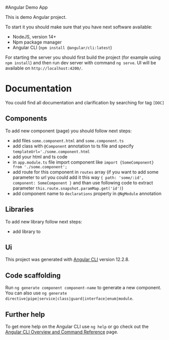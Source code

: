 #Angular Demo App

This is demo Angular project.

To start it you should make sure that you have next software available:
* NodeJS, version 14+
* Npm package manager
* Angular CLI (`npm install @angular/cli:latest`)

For starting the server you should first build the project (for example using `npm install`) 
and then run dev server with command `ng serve`. UI will be available on `http://localhost:4200/`.

# Documentation

You could find all documentation and clarification by searching for tag `[DOC]`

## Components

To add new component (page) you should follow next steps:
- add files `some.component.html` and `some.component.ts`
- add class with `@Component` annotation to ts file and specify `templateUrl='./some.component.html`
- add your html and ts code
- in `app.module.ts` file import component like `import {SomeComponent} from './some.component';`
- add route for this component in `routes` array (if you want to add some parameter to url you could add it this way 
`{ path: 'some/:id', component: SomeComponent }` and than use following code to extract parameter 
`this.route.snapshot.paramMap.get('id')`)
- add component name to `declarations` property in `@NgModule` annotation

## Libraries
To add new library follow next steps:
- add library to 

## Ui

This project was generated with [Angular CLI](https://github.com/angular/angular-cli) version 12.2.8.

## Code scaffolding

Run `ng generate component component-name` to generate a new component. You can also use `ng generate directive|pipe|service|class|guard|interface|enum|module`.

## Further help

To get more help on the Angular CLI use `ng help` or go check out the [Angular CLI Overview and Command Reference](https://angular.io/cli) page.

